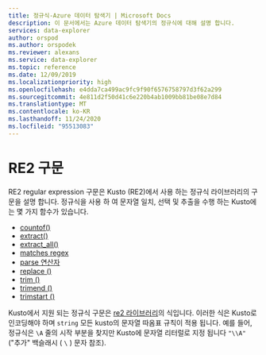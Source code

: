 ```yaml
---
title: 정규식-Azure 데이터 탐색기 | Microsoft Docs
description: 이 문서에서는 Azure 데이터 탐색기의 정규식에 대해 설명 합니다.
services: data-explorer
author: orspod
ms.author: orspodek
ms.reviewer: alexans
ms.service: data-explorer
ms.topic: reference
ms.date: 12/09/2019
ms.localizationpriority: high
ms.openlocfilehash: e4dda7ca499ac9fc9f90f6576758797d3f62a299
ms.sourcegitcommit: 4e811d2f50d41c6e220b4ab1009bb81be08e7d84
ms.translationtype: MT
ms.contentlocale: ko-KR
ms.lasthandoff: 11/24/2020
ms.locfileid: "95513083"
---
```

# <a name="re2-syntax"></a>RE2 구문

RE2 regular expression 구문은 Kusto (RE2)에서 사용 하는 정규식 라이브러리의 구문을 설명 합니다.
정규식을 사용 하 여 문자열 일치, 선택 및 추출을 수행 하는 Kusto에는 몇 가지 함수가 있습니다.

- [countof()](countoffunction.md)
- [extract()](extractfunction.md)
- [extract_all()](extractallfunction.md)
- [matches regex](datatypes-string-operators.md)
- [parse 연산자](parseoperator.md)
- [replace ()](replacefunction.md)
- [trim ()](trimfunction.md)
- [trimend ()](trimendfunction.md)
- [trimstart ()](trimstartfunction.md)

Kusto에서 지원 되는 정규식 구문은 [re2 라이브러리](https://github.com/google/re2/wiki/Syntax)의 식입니다. 이러한 식은 Kusto로 인코딩해야 하며 `string` 모든 kusto의 문자열 따옴표 규칙이 적용 됩니다. 예를 들어, 정규식은 `\A` 줄의 시작 부분을 찾지만 Kusto에 문자열 리터럴로 지정 됩니다 `"\\A"` ("추가" 백슬래시 ( `\` ) 문자 참조).
